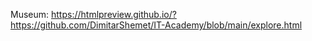  Museum: https://htmlpreview.github.io/?https://github.com/DimitarShemet/IT-Academy/blob/main/explore.html


